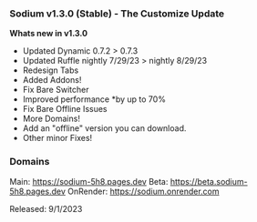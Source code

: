 ### Sodium v1.3.0 (Stable) - The Customize Update

**Whats new in v1.3.0**

- Updated Dynamic 0.7.2 > 0.7.3
- Updated Ruffle nightly 7/29/23 > nightly 8/29/23
- Redesign Tabs
- Added Addons!
- Fix Bare Switcher
- Improved performance *by up to 70%
- Fix Bare Offline Issues 
- More Domains!
- Add an "offline" version you can download.
- Other minor Fixes!

### Domains

Main: https://sodium-5h8.pages.dev
Beta: https://beta.sodium-5h8.pages.dev
OnRender: https://sodium.onrender.com

Released: 9/1/2023